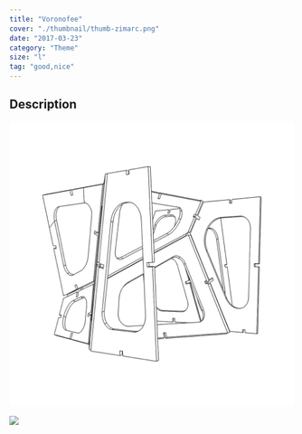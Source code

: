 ```yaml
---
title: "Voronofee"
cover: "./thumbnail/thumb-zimarc.png"
date: "2017-03-23"
category: "Theme"
size: "l"
tag: "good,nice"
---
```

## Description

![](./thumbnail/thumb-zimarc.png)

<img src="https://images.ctfassets.net/mgd90li3yfeu/6ACnlshBo4WmQqaA6aQims/40967a2e046b1dbcd36c4772a01c19f9/thumb-zimarc.svg">

